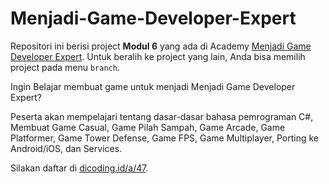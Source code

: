 # Menjadi-Game-Developer-Expert
Repositori ini berisi project **Modul 6** yang ada di Academy [Menjadi Game Developer Expert][menjadi-game-developer-expert]. Untuk beralih ke project yang lain, Anda bisa memilih project pada menu `branch`.

Ingin Belajar membuat game untuk menjadi Menjadi Game Developer Expert?

Peserta akan mempelajari tentang dasar-dasar bahasa pemrograman C#, Membuat Game Casual, Game Pilah Sampah, Game Arcade, Game Platformer, Game Tower Defense, Game FPS, Game Multiplayer, Porting ke Android/iOS, dan Services.

Silakan daftar di [dicoding.id/a/47][menjadi-game-developer-expert].

[menjadi-game-developer-expert]: https://www.dicoding.com/academies/47/
